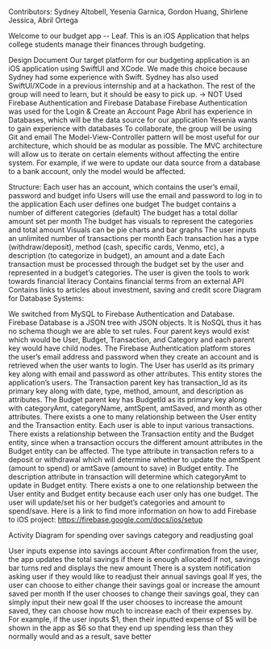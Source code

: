 Contributors: Sydney Altobell, Yesenia Garnica, Gordon Huang, Shirlene Jessica, Abril Ortega

Welcome to our budget app -- Leaf. 
This is an iOS Application that helps college students manage their finances through budgeting. 

Design Document
Our target platform for our budgeting application is an iOS application using SwiftUI and XCode. 
  We made this choice because Sydney had some experience with Swift.
  Sydney has also used SwiftUI/XCode in a previous internship and at a hackathon. 
  The rest of the group will need to learn, but it should be easy to pick up. -> NOT
Used Firebase Authentication and Firebase Database 
  Firebase Authentication was used for the Login & Create an Account Page
  Abril has experience in Databases, which will be the data source for our application
  Yesenia wants to gain experience with databases
To collaborate, the group will be using Git and email
The Model-View-Controller pattern will be most useful for our architecture, which should be as modular as possible. 
  The MVC architecture will allow us to iterate on certain elements without affecting the entire system. 
  For example, if we were to update our data source from a database to a bank account, only the model would be affected.
  
Structure:
Each user has an account, which contains the user’s email, password and budget info
Users will use the email and password to log in to the application
Each user defines one budget
The budget contains a number of different categories (default)
The budget has a total dollar amount set per month
The budget has visuals to represent the categories and total amount
Visuals can be pie charts and bar graphs
The user inputs an unlimited number of transactions per month
Each transaction has a type (withdraw/deposit), method (cash, specific cards, Venmo, etc), a description (to categorize in budget), an amount and a date
Each transaction must be processed through the budget set by the user and represented in a budget’s categories. 
The user is given the tools to work towards financial literacy
Contains financial terms from an external API
Contains links to articles about investment, saving and credit score
Diagram for Database Systems:

We switched from MySQL to Firebase Authentication and Database. Firebase Database is a JSON tree with JSON objects. It is NoSQL thus it has no schema though we are able to set rules. Four parent keys would exist which would be User, Budget, Transaction, and Category and each parent key would have child nodes. The Firebase Authentication platform stores the user’s email address and password when they create an account and is retrieved when the user wants to login.
The User has userId as its primary key along with email and password as other attributes. This entity stores the application’s users. 
The Transaction parent key has transaction_Id as its primary key along with date, type, method, amount, and description as attributes.
The Budget parent key has BudgetId as its primary key along with categoryAmt, categoryName, amtSpent, amtSaved, and month as other attributes.
There exists a one to many relationship between the User entity and the Transaction entity.
Each user is able to input various transactions.
There exists a relationship between the Transaction entity and the Budget entity, since when a transaction occurs the different amount attributes in the Budget entity can be affected. 
The type attribute in transaction refers to a deposit or withdrawal which will determine whether to update the amtSpent (amount to spend) or amtSave (amount to save) in Budget entity. The description attribute in transaction will determine which categoryAmt to update in Budget entity.
There exists a one to one relationship between the User entity and Budget entity because each user only has one budget. The user will update/set his or her budget’s categories and amount to spend/save.
Here is a link to find more information on how to add Firebase to iOS project: https://firebase.google.com/docs/ios/setup 



Activity Diagram for spending over savings category and readjusting goal

User inputs expense into savings account
After confirmation from the user, the app updates the total savings if there is enough allocated
If not, savings bar turns red and displays the new amount 
There is a system notification asking user if they would like to readjust their annual savings goal
If yes, the user can choose to either change their savings goal or increase the amount saved per month
If the user chooses to change their savings goal, they can simply input their new goal
If the user chooses to increase the amount saved, they can choose how much to increase each of their expenses by. For example, if the user inputs $1, then their inputted expense of $5 will be shown in the app as $6 so that they end up spending less than they normally would and as a result, save better
